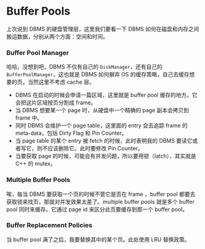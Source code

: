 # Buffer Pools

上次说到 DBMS 的硬盘管理层，这里我们要看一下 DBMS 如何在磁盘和内存之间搬运数据，分别从两个方面：空间和时间。

### Buffer Pool Manager

哈哈，没想到吧，DBMS 不仅有自己的 `DiskManager`，还有自己的 `BufferPoolManager`，这也就是 DBMS 如何摒弃 OS 的缓存策略，自己去缓存想要的页，当然这里不考虑 cache 层。

* DBMS 在启动的时候会申请一篇区域，这里就是 buffer pool 缓存的地方。它会把这片区域按页分割成 frame。
* 当 DBMS 想要某一个 page 时，从硬盘中一个精确的 page 副本会拷贝到 frame 中。
* 同时 DBMS 会维护一个 page table，这里面的 entry 会去追踪 frame 的 meta-data，包括 Dirty Flag 和 Pin Counter。
* 当 page table 的某个 entry 被 fetch 的时候，此时表明我的 DBMS 要读它或者写它，则不应该删除它。此时要修改 Pin Counter。
* 当要获取 page 的时候，可能会有并发问题，所以要用锁（latch），其实就是 C++ 的 mutex。

### Multiple Buffer Pools

唉，每当 DBMS 要获取一个页的时候不管它是否在 frame ，buffer pool 都要去获取锁来找页，那就对并发效果太差了。multiple buffer pools 就是多个 buffer pool 同时来缓存。它通过 page id 来区分此页要缓存到那一个 buffer pool。

### Buffer Replacement Policies

当 buffer pool 满了之后，我要替换其中的某个页。此处使用 LRU 替换政策。
